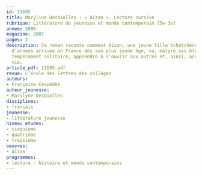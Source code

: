 ```yaml
---
id: 11695
title: Maryline Desbiolles : « Aïzan ». Lecture cursive
rubrique: Littérature de jeunesse et monde contemporain [5e-3e]
annee: 2006
magazine: 2007
pages: 2
description: Ce roman raconte comment Aïzan, une jeune fille tchétchène d’une dizaine
  d’années arrivée en France dès son plus jeune âge, va, malgré ses blessures et son
  tempérament solitaire, apprendre à s’ouvrir aux autres et, ainsi, accepter sa nouvelle
  vie.
article_pdf: 11695.pdf
revue: L’école des lettres des collèges
auteurs:
- Françoise Cespédès
auteur_jeunesse:
- Marilyne Desbiolles
disciplines:
- français
jeunesse:
- littérature jeunesse
niveau_etudes:
- cinquième
- quatrième
- troisième
oeuvres:
- Aïzan
programmes:
- lecture - histoire et monde contemporains
---
```

